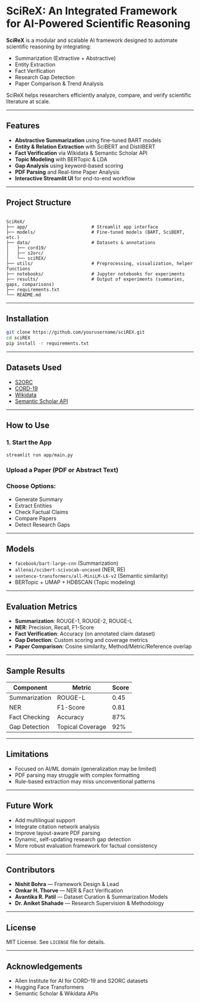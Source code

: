 # SciReX: An Integrated Framework for AI-Powered Scientific Reasoning

**SciReX** is a modular and scalable AI framework designed to automate scientific reasoning by integrating:
- Summarization (Extractive + Abstractive)
- Entity Extraction
- Fact Verification
- Research Gap Detection
- Paper Comparison & Trend Analysis

SciReX helps researchers efficiently analyze, compare, and verify scientific literature at scale.

---

## Features

- **Abstractive Summarization** using fine-tuned BART models
- **Entity & Relation Extraction** with SciBERT and DistilBERT
- **Fact Verification** via Wikidata & Semantic Scholar API
- **Topic Modeling** with BERTopic & LDA
- **Gap Analysis** using keyword-based scoring
- **PDF Parsing** and Real-time Paper Analysis
- **Interactive Streamlit UI** for end-to-end workflow

---

## Project Structure

```

SciReX/
├── app/                        # Streamlit app interface
├── models/                     # Fine-tuned models (BART, SciBERT, etc.)
├── data/                       # Datasets & annotations
│   ├── cord19/
│   ├── s2orc/
│   └── sciREX/
├── utils/                      # Preprocessing, visualization, helper functions
├── notebooks/                  # Jupyter notebooks for experiments
├── results/                    # Output of experiments (summaries, gaps, comparisons)
├── requirements.txt
└── README.md

````

---

##  Installation

```bash
git clone https://github.com/yourusername/sciREX.git
cd sciREX
pip install -r requirements.txt
````

---

## Datasets Used

* [S2ORC](https://allenai.org/data/s2orc)
* [CORD-19](https://www.semanticscholar.org/cord19)
* [Wikidata](https://www.wikidata.org/)
* [Semantic Scholar API](https://api.semanticscholar.org/)

---

##  How to Use

### 1. Start the App

```bash
streamlit run app/main.py
```

###  Upload a Paper (PDF or Abstract Text)

###  Choose Options:

* Generate Summary
* Extract Entities
* Check Factual Claims
* Compare Papers
* Detect Research Gaps

---

##  Models

* `facebook/bart-large-cnn` (Summarization)
* `allenai/scibert-scivocab-uncased` (NER, RE)
* `sentence-transformers/all-MiniLM-L6-v2` (Semantic similarity)
* BERTopic + UMAP + HDBSCAN (Topic modeling)

---

## Evaluation Metrics

* **Summarization**: ROUGE-1, ROUGE-2, ROUGE-L
* **NER**: Precision, Recall, F1-Score
* **Fact Verification**: Accuracy (on annotated claim dataset)
* **Gap Detection**: Custom scoring and coverage metrics
* **Paper Comparison**: Cosine similarity, Method/Metric/Reference overlap

---

##  Sample Results

| Component     | Metric           | Score |
| ------------- | ---------------- | ----- |
| Summarization | ROUGE-L          | 0.45  |
| NER           | F1-Score         | 0.81  |
| Fact Checking | Accuracy         | 87%   |
| Gap Detection | Topical Coverage | 92%   |

---

##  Limitations

* Focused on AI/ML domain (generalization may be limited)
* PDF parsing may struggle with complex formatting
* Rule-based extraction may miss unconventional patterns

---

##  Future Work

* Add multilingual support
* Integrate citation network analysis
* Improve layout-aware PDF parsing
* Dynamic, self-updating research gap detection
* More robust evaluation framework for factual consistency

---

##  Contributors

* **Nishit Bohra** — Framework Design & Lead
* **Omkar H. Thorve** — NER & Fact Verification
* **Avantika R. Patil** — Dataset Curation & Summarization Models
* **Dr. Aniket Shahade** — Research Supervision & Methodology

---

##  License

MIT License. See `LICENSE` file for details.

---

##  Acknowledgements

* Allen Institute for AI for CORD-19 and S2ORC datasets
* Hugging Face Transformers
* Semantic Scholar & Wikidata APIs

```
